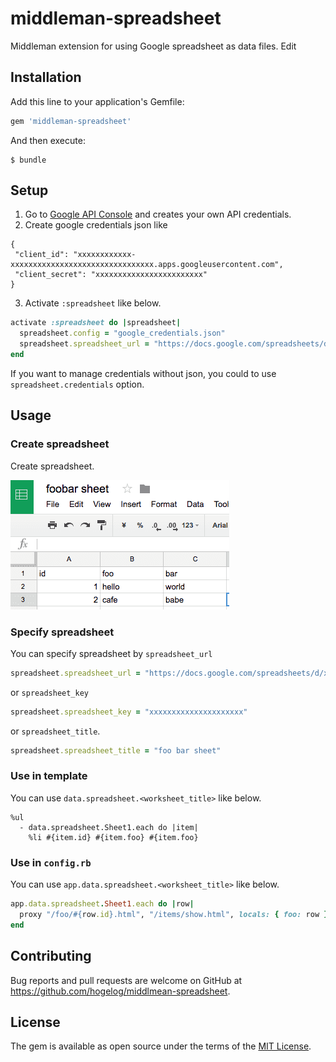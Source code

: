# middleman-spreadsheet

Middleman extension for using Google spreadsheet as data files. Edit

## Installation

Add this line to your application's Gemfile:

```ruby
gem 'middleman-spreadsheet'
```

And then execute:
```
$ bundle
```

## Setup

1. Go to [Google API Console](https://console.developers.google.com/apis/credentials) and creates your own API credentials.
2. Create google credentials json like
```
{
 "client_id": "xxxxxxxxxxxx-xxxxxxxxxxxxxxxxxxxxxxxxxxxxxxxx.apps.googleusercontent.com",
 "client_secret": "xxxxxxxxxxxxxxxxxxxxxxxx"
}
```
3. Activate `:spreadsheet` like below.
```ruby
activate :spreadsheet do |spreadsheet|
  spreadsheet.config = "google_credentials.json"
  spreadsheet.spreadsheet_url = "https://docs.google.com/spreadsheets/d/xxxxxxxxxxxxxxxxxxxxx/edit#gid=0"
end
```

If you want to manage credentials without json, you could to use `spreadsheet.credentials` option.

## Usage
### Create spreadsheet
Create spreadsheet.

![](spreadsheet.png)

### Specify spreadsheet
You can specify spreadsheet by `spreadsheet_url`

```ruby
spreadsheet.spreadsheet_url = "https://docs.google.com/spreadsheets/d/xxxxxxxxxxxxxxxxxxxxx/edit#gid=0"
```

or `spreadsheet_key`

```ruby
spreadsheet.spreadsheet_key = "xxxxxxxxxxxxxxxxxxxxx"
```
 or `spreadsheet_title`.

```ruby
spreadsheet.spreadsheet_title = "foo bar sheet"
```


### Use in template
You can use `data.spreadsheet.<worksheet_title>` like below.

```haml
%ul
  - data.spreadsheet.Sheet1.each do |item|
    %li #{item.id} #{item.foo} #{item.foo}
```

### Use in `config.rb`
You can use `app.data.spreadsheet.<worksheet_title>` like below.

```ruby
app.data.spreadsheet.Sheet1.each do |row|
  proxy "/foo/#{row.id}.html", "/items/show.html", locals: { foo: row }
end
```

## Contributing

Bug reports and pull requests are welcome on GitHub at https://github.com/hogelog/middlmean-spreadsheet.


## License

The gem is available as open source under the terms of the [MIT License](http://opensource.org/licenses/MIT).
